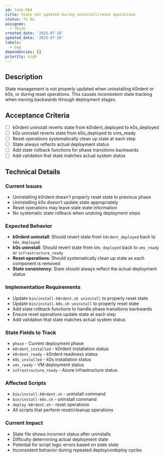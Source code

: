 ```yaml
---
id: task-004
title: State not updated during uninstall/reset operations
status: To Do
assignee:
  - rbias
created_date: '2025-07-20'
updated_date: '2025-07-20'
labels:
  - bug
dependencies: []
priority: high
---
```


## Description

State management is not properly updated when uninstalling k0rdent or k0s, or during reset operations. This causes inconsistent state tracking when moving backwards through deployment stages.

## Acceptance Criteria

- [ ] k0rdent uninstall reverts state from k0rdent_deployed to k0s_deployed
- [ ] k0s uninstall reverts state from k0s_deployed to vms_ready
- [ ] Reset operations systematically clean up state at each step
- [ ] State always reflects actual deployment status
- [ ] Add state rollback functions for phase transitions backwards
- [ ] Add validation that state matches actual system status

## Technical Details

### Current Issues
- Uninstalling k0rdent doesn't properly reset state to previous phase
- Uninstalling k0s doesn't update state appropriately
- Reset operations may leave stale state information
- No systematic state rollback when undoing deployment steps

### Expected Behavior
- **k0rdent uninstall**: Should revert state from `k0rdent_deployed` back to `k0s_deployed`
- **k0s uninstall**: Should revert state from `k0s_deployed` back to `vms_ready` or `infrastructure_ready`
- **Reset operations**: Should systematically clean up state as each component is removed
- **State consistency**: State should always reflect the actual deployment status

### Implementation Requirements
- Update `bin/install-k0rdent.sh uninstall` to properly reset state
- Update `bin/install-k0s.sh uninstall` to properly reset state
- Add state rollback functions to handle phase transitions backwards
- Ensure reset operations update state at each step
- Add validation that state matches actual system status

### State Fields to Track
- `phase` - Current deployment phase
- `k0rdent_installed` - k0rdent installation status
- `k0rdent_ready` - k0rdent readiness status
- `k0s_installed` - k0s installation status
- `vms_ready` - VM deployment status
- `infrastructure_ready` - Azure infrastructure status

### Affected Scripts
- `bin/install-k0rdent.sh` - uninstall command
- `bin/install-k0s.sh` - uninstall command
- `deploy-k0rdent.sh` - reset operations
- All scripts that perform reset/cleanup operations

### Current Impact
- State file shows incorrect status after uninstalls
- Difficulty determining actual deployment state
- Potential for script logic errors based on stale state
- Inconsistent behavior during repeated deploy/undeploy cycles
